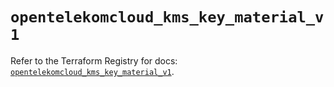 # `opentelekomcloud_kms_key_material_v1`

Refer to the Terraform Registry for docs: [`opentelekomcloud_kms_key_material_v1`](https://registry.terraform.io/providers/opentelekomcloud/opentelekomcloud/1.36.39/docs/resources/kms_key_material_v1).

